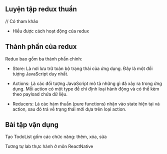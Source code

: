 ## Luyện tập redux thuần

// Có tham khảo

- Hiểu được cách hoạt động của redux

## Thành phần của redux

Redux bao gồm ba thành phần chính:

* Store: Là nơi lưu trữ toàn bộ trạng thái của ứng dụng. Đây là một đối tượng JavaScript duy nhất.

* Actions: Là các đối tượng JavaScript mô tả những gì đã xảy ra trong ứng dụng. Mỗi action có một type để chỉ định loại hành động và có thể kèm theo payload chứa dữ liệu.

* Reducers: Là các hàm thuần (pure functions) nhận vào state hiện tại và action, sau đó trả về trạng thái mới dựa trên loại action.

## Bài tập vận dụng

Tạo TodoList  gồm các chức năng: thêm, xóa, sửa

Tương tự lab thực hành ở môn ReactNative